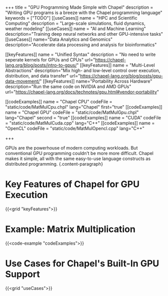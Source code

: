 +++
title = "GPU Programming Made Simple with Chapel"
description = "Writing GPU programs is a breeze with the Chapel programming language"
keywords = ["TODO"]
[[useCases]]
  name = "HPC and Scientific Computing"
  description = "Large-scale simulations, fluid dynamics, weather modeling"
[[useCases]]
  name = "AI and Machine Learning"
  description="Training deep neural networks and other GPU-intensive tasks"
[[useCases]]
  name="Data Analytics and Genomics"
  description="Accelerate data processing and analysis for bioinformatics"

[[keyFeatures]]
  name = "Unified Syntax"
  description = "No need to write seperate kernels for GPUs and CPUs"
  url="https://chapel-lang.org/blog/posts/intro-to-gpus/"
[[keyFeatures]]
  name = "Multi-Level Abstractions"
  description="Mix high- and low-level control over execution, distribution, and data transfer"
  url="https://chapel-lang.org/blog/posts/gpu-data-movement/"
[[keyFeatures]]
  name="Portability Across Hardware"
  description="Run the same code on NVIDIA and AMD GPUs"
  url="https://chapel-lang.org/docs/technotes/gpu.html#vendor-portability"

[[codeExamples]]
  name = "Chapel CPU"
  codeFile = "static/code/MatMulCpu.chpl"
  lang="Chapel"
  first="true"
[[codeExamples]]
  name = "Chapel GPU"
  codeFile = "static/code/MatMulGpu.chpl"
  lang="Chapel"
  second = "true"
[[codeExamples]]
  name = "CUDA"
  codeFile = "static/code/MatMulCuda.cpp"
  lang="C++"
[[codeExamples]]
  name = "OpenCL"
  codeFile = "static/code/MatMulOpencl.cpp"
  lang="C++"


+++

GPUs are the powerhouse of modern computing workloads. But conventional GPU programming couldn't be more more difficult. Chapel makes it simple, all with the same easy-to-use language constructs as distributed programming.
{.content-paragraph}

# Key Features of Chapel for GPU Execution

{{<grid "keyFeatures">}}

# Example: Matrix Multiplication

{{<code-example "codeExamples">}}

# Use Cases for Chapel's Built-In GPU Support

{{<grid "useCases">}}



